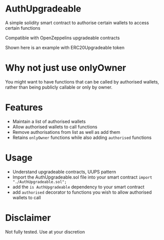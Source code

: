 #  AuthUpgradeable

A simple solidity smart contract to authorise certain wallets to access certain functions

Compatible with OpenZeppelins upgradeable contracts

Shown here is an example with ERC20Upgradeable token


# Why not just use onlyOwner

You might want to have functions that can be called by authorised wallets, rather than being publicly callable or only by owner.

# Features

- Maintain a list of authorised wallets
- Allow authorised wallets to call functions
- Remove authorisations from list as well as add them
- Retains `onlyOwner` functions while also adding `authorised` functions

# Usage

- Understand upgradeable contracts, UUPS pattern
- Import the AuthUpgradeable.sol file into your smart contract `import "./AuthUpgradeable.sol";`
- add the `is AuthUpgradeable` dependency to your smart contract
- add `authorised` decorator to functions you wish to allow authorised wallets to call

# Disclaimer

Not fully tested. Use at your discretion
